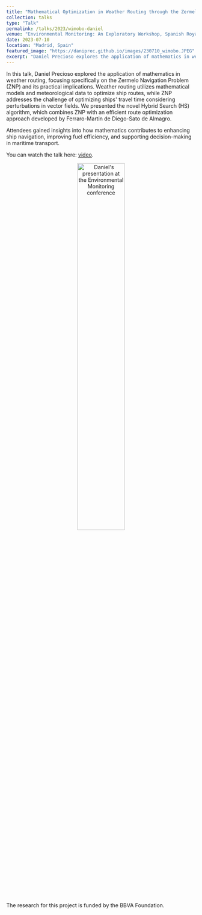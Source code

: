 ```yaml
---
title: "Mathematical Optimization in Weather Routing through the Zermelo Navigation Problem"
collection: talks
type: "Talk"
permalink: /talks/2023/wimobo-daniel
venue: "Environmental Monitoring: An Exploratory Workshop, Spanish Royal Academy of Science"
date: 2023-07-10
location: "Madrid, Spain"
featured_image: "https://daniprec.github.io/images/230710_wimobo.JPEG"
excerpt: "Daniel Precioso explores the application of mathematics in weather routing, with a focus on the Zermelo Navigation Problem (ZNP)."
---
```


In this talk, Daniel Precioso explored the application of mathematics in weather routing, focusing specifically on the Zermelo Navigation Problem (ZNP) and its practical implications. Weather routing utilizes mathematical models and meteorological data to optimize ship routes, while ZNP addresses the challenge of optimizing ships' travel time considering perturbations in vector fields. We presented the novel Hybrid Search (HS) algorithm, which combines ZNP with an efficient route optimization approach developed by Ferraro-Martin de Diego-Sato de Almagro.

Attendees gained insights into how mathematics contributes to enhancing ship navigation, improving fuel efficiency, and supporting decision-making in maritime transport.

You can watch the talk here: [video](https://www.youtube.com/watch?v=i6BFsdg-AVw&t=12275s).

<p align="center"><a href="https://www.youtube.com/watch?v=i6BFsdg-AVw&t=12275s"><img src="{{ page.featured_image }}" alt="Daniel's presentation at the Environmental Monitoring conference" width="50%"/></a></p>

The research for this project is funded by the BBVA Foundation.
